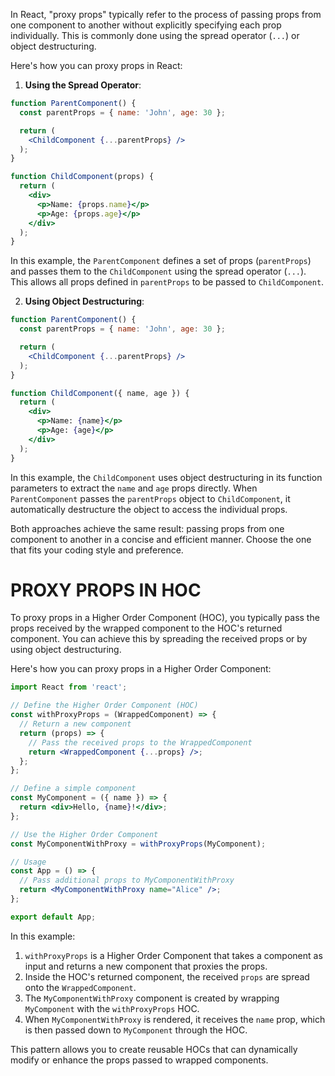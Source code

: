 In React, "proxy props" typically refer to the process of passing props from one component to another without explicitly specifying each prop individually. This is commonly done using the spread operator (`...`) or object destructuring.

Here's how you can proxy props in React:

1. **Using the Spread Operator**:

```jsx
function ParentComponent() {
  const parentProps = { name: 'John', age: 30 };

  return (
    <ChildComponent {...parentProps} />
  );
}

function ChildComponent(props) {
  return (
    <div>
      <p>Name: {props.name}</p>
      <p>Age: {props.age}</p>
    </div>
  );
}
```

In this example, the `ParentComponent` defines a set of props (`parentProps`) and passes them to the `ChildComponent` using the spread operator (`...`). This allows all props defined in `parentProps` to be passed to `ChildComponent`.

2. **Using Object Destructuring**:

```jsx
function ParentComponent() {
  const parentProps = { name: 'John', age: 30 };

  return (
    <ChildComponent {...parentProps} />
  );
}

function ChildComponent({ name, age }) {
  return (
    <div>
      <p>Name: {name}</p>
      <p>Age: {age}</p>
    </div>
  );
}
```

In this example, the `ChildComponent` uses object destructuring in its function parameters to extract the `name` and `age` props directly. When `ParentComponent` passes the `parentProps` object to `ChildComponent`, it automatically destructure the object to access the individual props.

Both approaches achieve the same result: passing props from one component to another in a concise and efficient manner. Choose the one that fits your coding style and preference.

# PROXY PROPS IN HOC

To proxy props in a Higher Order Component (HOC), you typically pass the props received by the wrapped component to the HOC's returned component. You can achieve this by spreading the received props or by using object destructuring.

Here's how you can proxy props in a Higher Order Component:

```jsx
import React from 'react';

// Define the Higher Order Component (HOC)
const withProxyProps = (WrappedComponent) => {
  // Return a new component
  return (props) => {
    // Pass the received props to the WrappedComponent
    return <WrappedComponent {...props} />;
  };
};

// Define a simple component
const MyComponent = ({ name }) => {
  return <div>Hello, {name}!</div>;
};

// Use the Higher Order Component
const MyComponentWithProxy = withProxyProps(MyComponent);

// Usage
const App = () => {
  // Pass additional props to MyComponentWithProxy
  return <MyComponentWithProxy name="Alice" />;
};

export default App;
```

In this example:

1. `withProxyProps` is a Higher Order Component that takes a component as input and returns a new component that proxies the props.
2. Inside the HOC's returned component, the received `props` are spread onto the `WrappedComponent`.
3. The `MyComponentWithProxy` component is created by wrapping `MyComponent` with the `withProxyProps` HOC.
4. When `MyComponentWithProxy` is rendered, it receives the `name` prop, which is then passed down to `MyComponent` through the HOC.

This pattern allows you to create reusable HOCs that can dynamically modify or enhance the props passed to wrapped components.